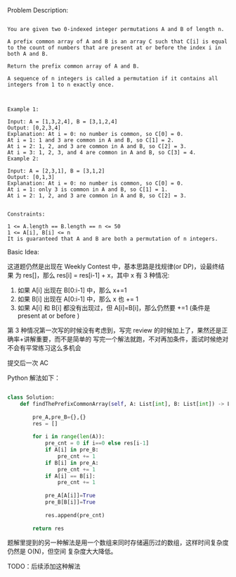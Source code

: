 
Problem Description:

```

You are given two 0-indexed integer permutations A and B of length n.

A prefix common array of A and B is an array C such that C[i] is equal to the count of numbers that are present at or before the index i in both A and B.

Return the prefix common array of A and B.

A sequence of n integers is called a permutation if it contains all integers from 1 to n exactly once.

 

Example 1:

Input: A = [1,3,2,4], B = [3,1,2,4]
Output: [0,2,3,4]
Explanation: At i = 0: no number is common, so C[0] = 0.
At i = 1: 1 and 3 are common in A and B, so C[1] = 2.
At i = 2: 1, 2, and 3 are common in A and B, so C[2] = 3.
At i = 3: 1, 2, 3, and 4 are common in A and B, so C[3] = 4.
Example 2:

Input: A = [2,3,1], B = [3,1,2]
Output: [0,1,3]
Explanation: At i = 0: no number is common, so C[0] = 0.
At i = 1: only 3 is common in A and B, so C[1] = 1.
At i = 2: 1, 2, and 3 are common in A and B, so C[2] = 3.
 

Constraints:

1 <= A.length == B.length == n <= 50
1 <= A[i], B[i] <= n
It is guaranteed that A and B are both a permutation of n integers.

```

Basic Idea:

这道题仍然是出现在 Weekly Contest 中，基本思路是找规律(or DP)，设最终结果
为 res[]，那么 res[i] = res[i-1] + x，其中 x 有 3 种情况:

1. 如果 A[i] 出现在 B[0:i-1] 中，那么 x+=1 
2. 如果 B[i] 出现在 A[0:i-1] 中，那么 x 也 += 1
3. 如果 A[i] 和 B[i] 都没有出现过，但 A[i]=B[i]，那么仍然要 +=1 (条件是 present at or before )

第 3 种情况第一次写的时候没有考虑到，写完 review 的时候加上了，果然还是正确率+讲解重要，而不是简单的
写完一个解法就跑，不对再加条件，面试时候绝对不会有平常练习这么多机会

提交后一次 AC

Python 解法如下：

```Python

class Solution:
    def findThePrefixCommonArray(self, A: List[int], B: List[int]) -> List[int]:
        
        pre_A,pre_B={},{}
        res = []
        
        for i in range(len(A)):
            pre_cnt = 0 if i==0 else res[i-1]
            if A[i] in pre_B:
                pre_cnt += 1
            if B[i] in pre_A:
                pre_cnt += 1
            if A[i] == B[i]:
                pre_cnt += 1
            
            pre_A[A[i]]=True
            pre_B[B[i]]=True
        
            res.append(pre_cnt)
        
        return res

```

题解里提到的另一种解法是用一个数组来同时存储遍历过的数组，这样时间复杂度仍然是 O(N)，但空间
复杂度大大降低。

TODO：后续添加这种解法
